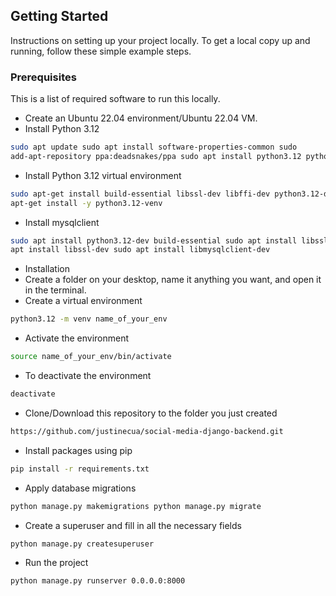 ## Getting Started

Instructions on setting up your project locally. To get a local copy up and
running, follow these simple example steps.

### Prerequisites

This is a list of required software to run this locally.

- Create an Ubuntu 22.04 environment/Ubuntu 22.04 VM.
- Install Python 3.12
```sh
sudo apt update sudo apt install software-properties-common sudo
add-apt-repository ppa:deadsnakes/ppa sudo apt install python3.12 python3.12 --version
```

- Install Python 3.12 virtual environment
```sh
sudo apt-get install build-essential libssl-dev libffi-dev python3.12-dev sudo
apt-get install -y python3.12-venv
```
- Install mysqlclient
```sh
sudo apt install python3.12-dev build-essential sudo apt install libssl3 sudo
apt install libssl-dev sudo apt install libmysqlclient-dev
```
- Installation
- Create a folder on your desktop, name it anything you want, and open it in the
terminal.
- Create a virtual environment
```sh
python3.12 -m venv name_of_your_env
```
- Activate the environment
```sh
source name_of_your_env/bin/activate
```
- To deactivate the environment
```sh
deactivate
```
- Clone/Download this repository to the folder you just created
```sh
https://github.com/justinecua/social-media-django-backend.git
```
- Install packages using pip
```sh
pip install -r requirements.txt
```
- Apply database migrations
```sh
python manage.py makemigrations python manage.py migrate
```
- Create a superuser and fill in all the necessary fields
```sh
python manage.py createsuperuser
```
- Run the project
```sh
python manage.py runserver 0.0.0.0:8000
```
